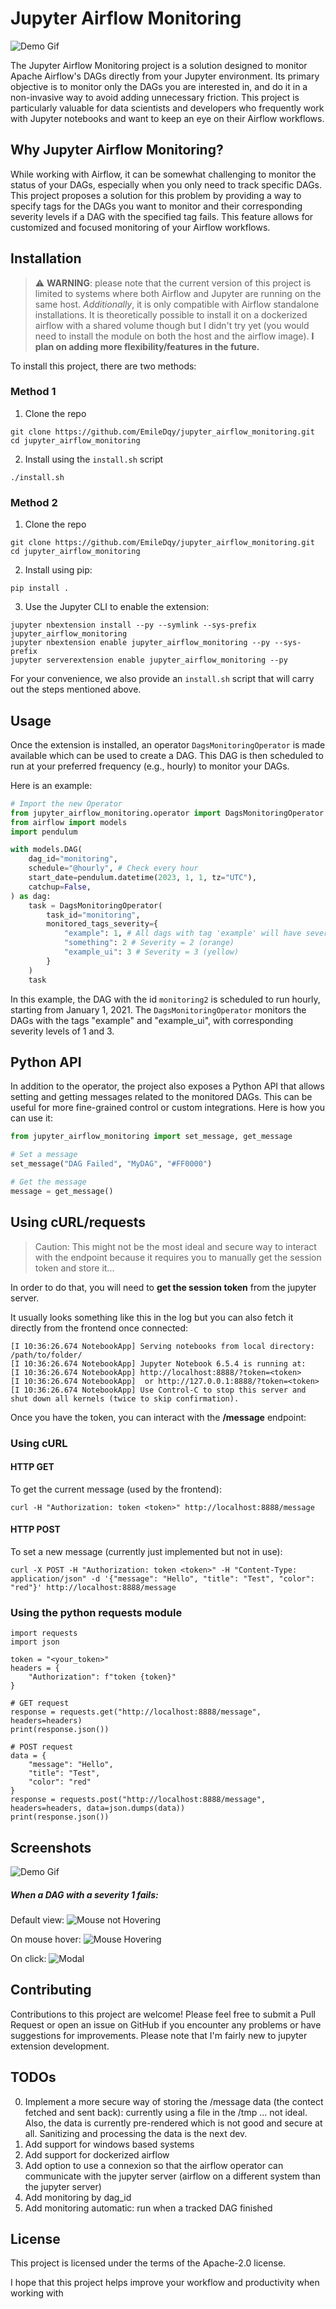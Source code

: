 # Jupyter Airflow Monitoring
![Demo Gif](./images/demo.gif)

The Jupyter Airflow Monitoring project is a solution designed to monitor Apache Airflow's DAGs directly from your Jupyter environment. Its primary objective is to monitor only the DAGs you are interested in, and do it in a non-invasive way to avoid adding unnecessary friction. This project is particularly valuable for data scientists and developers who frequently work with Jupyter notebooks and want to keep an eye on their Airflow workflows.

## Why Jupyter Airflow Monitoring?

While working with Airflow, it can be somewhat challenging to monitor the status of your DAGs, especially when you only need to track specific DAGs. This project proposes a solution for this problem by providing a way to specify tags for the DAGs you want to monitor and their corresponding severity levels if a DAG with the specified tag fails. This feature allows for customized and focused monitoring of your Airflow workflows. 

## Installation

> :warning: **WARNING**: please note that the current version of this project is limited to systems where both Airflow and Jupyter are running on the same host. *Additionally*, it is only compatible with Airflow standalone installations. It is theoretically possible to install it on a dockerized airflow with a shared volume though but I didn't try yet (you would need to install the module on both the host and the airflow image). 
__I plan on adding more flexibility/features in the future.__

To install this project, there are two methods:

### Method 1
1. Clone the repo
```
git clone https://github.com/EmileDqy/jupyter_airflow_monitoring.git
cd jupyter_airflow_monitoring
```

2. Install using the `install.sh` script
```
./install.sh
```

### Method 2
1. Clone the repo
```
git clone https://github.com/EmileDqy/jupyter_airflow_monitoring.git
cd jupyter_airflow_monitoring
```

2. Install using pip:
```
pip install .
```

3. Use the Jupyter CLI to enable the extension:

```
jupyter nbextension install --py --symlink --sys-prefix jupyter_airflow_monitoring
jupyter nbextension enable jupyter_airflow_monitoring --py --sys-prefix
jupyter serverextension enable jupyter_airflow_monitoring --py 
```

For your convenience, we also provide an `install.sh` script that will carry out the steps mentioned above.

## Usage

Once the extension is installed, an operator `DagsMonitoringOperator` is made available which can be used to create a DAG. This DAG is then scheduled to run at your preferred frequency (e.g., hourly) to monitor your DAGs.

Here is an example:

```python
# Import the new Operator
from jupyter_airflow_monitoring.operator import DagsMonitoringOperator
from airflow import models
import pendulum

with models.DAG(
    dag_id="monitoring",
    schedule="@hourly", # Check every hour
    start_date=pendulum.datetime(2023, 1, 1, tz="UTC"),
    catchup=False,
) as dag:
    task = DagsMonitoringOperator(
        task_id="monitoring", 
        monitored_tags_severity={
            "example": 1, # All dags with tag 'example' will have severity=1 (red) when they fail
            "something": 2 # Severity = 2 (orange)
            "example_ui": 3 # Severity = 3 (yellow)
        }
    )
    task
```

In this example, the DAG with the id `monitoring2` is scheduled to run hourly, starting from January 1, 2021. The `DagsMonitoringOperator` monitors the DAGs with the tags "example" and "example_ui", with corresponding severity levels of 1 and 3.

## Python API

In addition to the operator, the project also exposes a Python API that allows setting and getting messages related to the monitored DAGs. This can be useful for more fine-grained control or custom integrations. Here is how you can use it:

```python
from jupyter_airflow_monitoring import set_message, get_message

# Set a message
set_message("DAG Failed", "MyDAG", "#FF0000")

# Get the message
message = get_message()
```

## Using cURL/requests

> Caution: This might not be the most ideal and secure way to interact with the endpoint because it requires you to manually get the session token and store it...

In order to do that, you will need to **get the session token** from the jupyter server.

It usually looks something like this in the log but you can also fetch it directly from the frontend once connected:
```
[I 10:36:26.674 NotebookApp] Serving notebooks from local directory: /path/to/folder/
[I 10:36:26.674 NotebookApp] Jupyter Notebook 6.5.4 is running at:
[I 10:36:26.674 NotebookApp] http://localhost:8888/?token=<token>
[I 10:36:26.674 NotebookApp]  or http://127.0.0.1:8888/?token=<token>
[I 10:36:26.674 NotebookApp] Use Control-C to stop this server and shut down all kernels (twice to skip confirmation).
```

Once you have the token, you can interact with the **/message** endpoint:

### Using cURL
#### HTTP GET
To get the current message (used by the frontend):
```
curl -H "Authorization: token <token>" http://localhost:8888/message
```

#### HTTP POST
To set a new message (currently just implemented but not in use):
```
curl -X POST -H "Authorization: token <token>" -H "Content-Type: application/json" -d '{"message": "Hello", "title": "Test", "color": "red"}' http://localhost:8888/message
```

### Using the python requests module

```
import requests
import json

token = "<your_token>"
headers = {
    "Authorization": f"token {token}"
}

# GET request
response = requests.get("http://localhost:8888/message", headers=headers)
print(response.json())

# POST request
data = {
    "message": "Hello",
    "title": "Test",
    "color": "red"
}
response = requests.post("http://localhost:8888/message", headers=headers, data=json.dumps(data))
print(response.json())
```

## Screenshots

![Demo Gif](./images/demo.gif)

##### When a DAG with a severity 1 fails:
Default view:
![Mouse not Hovering](./images/nohover.png)

On mouse hover:
![Mouse Hovering](./images/hover.png)

On click:
![Modal](./images/modal.png)


## Contributing

Contributions to this project are welcome! Please feel free to submit a Pull Request or open an issue on GitHub if you encounter any problems or have suggestions for improvements. Please note that I'm fairly new to jupyter extension development.

## TODOs

0) Implement a more secure way of storing the /message data (the contect fetched and sent back): currently using a file in the /tmp ... not ideal. Also, the data is currently pre-rendered which is not good and secure at all. Sanitizing and processing the data is the next dev.
1) Add support for windows based systems
2) Add support for dockerized airflow
3) Add option to use a connexion so that the airflow operator can communicate with the jupyter server (airflow on a different system than the jupyter server)
4) Add monitoring by dag_id
5) Add monitoring automatic: run when a tracked DAG finished

## License

This project is licensed under the terms of the Apache-2.0 license.

I hope that this project helps improve your workflow and productivity when working with

